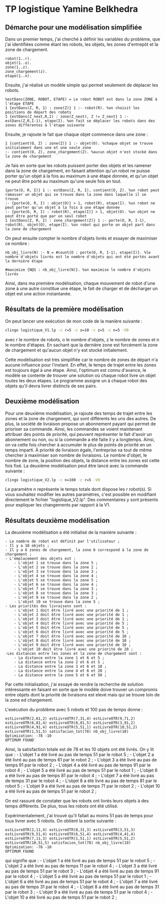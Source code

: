 # TP logistique Yamine Belkhedra

## Démarche pour une modélisation simplifiée

Dans un premier temps, j'ai cherché à définir les variables du problème, que j'ai identifiées comme étant les robots, les objets, les zones d'entrepôt et la zone de chargement.

```
robot(1..r).
objet(1..o).
zone(1..z).
zone_chargement(z).
etape(1..n).
```

Ensuite, j'ai réalisé un modèle simple qui permet seulement de déplacer les robots.

```
%estDans(ZONE, ROBOT, ETAPE) = Le robot ROBOT est dans la zone ZONE à l'étape ETAPE
1 {estDans(Z, R, 1) : zone(Z)} 1 :- robot(R). %on choisit les positions de départ des robots
1 {estDans(Z_next,R,I) : zone(Z_next), Z != Z_next} 1 :- estDans(Z,R,I-1), etape(I). %on fait se déplacer les robots dans des zones différentes à l'étape suivante
```

Ensuite, je rajoute le fait que chaque objet commence dans une zone :

```
1 {contient(O, Z) : zone(Z)} 1 :- objet(O). %chaque objet se trouve initialement dans une et une seule zone
:- contient(O, Z), zone_chargement(Z). %aucun objet n'est stocké dans la zone de chargement
```

Je fais en sorte que les robots puissent porter des objets et les ramener dans la zone de chargement, en faisant attention qu'un robot ne puisse porter qu'un objet à la fois au maximum à une étape donnée, et qu'un objet ne peut être porté au maximum qu'une seule fois en tout.

```
{porte(O, R, I)} 1 :- estDans(Z, R, I), contient(O, Z). %un robot peut ramasser un objet qui se trouve dans la zone dans laquelle il se trouve
:- {porte(O, R, I) : objet(O)} > 1, robot(R), etape(I). %un robot ne peut porter qu'un objet à la fois à une étape donnée
:- {porte(O, R, I) : robot(R), etape(I)} > 1, objet(O). %un objet ne peut être porté que par un seul robot
1 {estDans(Z, R, I) : zone_chargement(Z)} 1 :- porte(O, R, I-1), robot(R), objet(O), etape(I). %un robot qui porte un objet part dans la zone de chargement
```

On peut ensuite compter le nombre d'objets livrés et essayer de maximiser ce nombre :

```
nb_obj_livre(N) :- N = #count{O : porte(O, R, I-1), etape(I)}. %le nombre d'objets livrés est le nombre d'objets qui ont été portés avant la dernière étape

#maximize {N@1 : nb_obj_livre(N)}. %on maximise le nombre d'objets livrés
```

Ainsi, dans ma première modélisation, chaque mouvement de robot d'une zone à une autre constitue une étape, le fait de charger et de décharger un objet est une action instantanée.

## Résultats de la première modélisation

On peut lancer une exécution de mon code de la manière suivante :

```bash
clingo logistique_V1.lp -c r=5 -c o=10 -c z=5 -c n=5 -V0
```

avec r le nombre de robots, o le nombre d'objets, z le nombre de zones et n le nombre d'étapes. En sachant que la dernière zone est forcément la zone de chargement et qu'aucun objet n'y est stocké initialement.

Cette modélisation est très simplifiée car le nombre de zones de départ n'a aucune influence pour l'instant. En effet, le temps de trajet entre les zones est toujours égal à une étape. Ainsi, l'optimum est connu d'avance, le modèle se contente de trouver une solution où chaque robot livre un objet toutes les deux étapes. Le programme assigne un à chaque robot des objets qu'il devra livrer distincts de ses pairs.

## Deuxième modélisation

Pour une deuxième modélisation, je rajoute des temps de trajet entre les zones et la zone de chargement, qui sont différents les uns des autres. De plus, la société de livraison propose un abonnement payant qui permet de prioriser sa commande. Ainsi, les commandes se voient maintenant attribuer des points de priorité, qui peuvent représenter le fait d'avoir un abonnement ou non, ou si la commande a été faite il y a longtemps. Ainsi, on va cette fois chercher à accumuler le plus de points de priorité en un temps imparti. À priorité de livraison égale, l'entreprise va tout de même chercher à maximiser son nombre de livraisons. Le nombre d'objet, le nombre de zone, la position des objets, la distance entre les zones est cette fois fixé. La deuxième modélisation peut être lancé avec la commande suivante :
```bash
clingo logistique_V2.lp -c n=100 -c r=5 -V0
```

Le paramètre n représente le temps totale dont dispose les r robot(s). Si vous souhaitez modifier les autres paramètres, c'est possible en modifiant directement le fichier "logistique_V2.lp". Des commentaires y sont présents pour expliquer les changements par rapport à la V1.


## Résultats deuxième modélisation

La deuxième modélisation a été initialisé de la manière suivante : 

    - Le nombre de robot est définit par l'utilisateur ;
    - Il y a 10 objets ;
    - Il y a 6 zones de chargement, la zone 6 correspond à la zone de chargement ;
    - L'emplacement des objets est : 
        - L'objet 1 se trouve dans la zone 5 ;
        - L'objet 2 se trouve dans la zone 2 ;
        - L'objet 3 se trouve dans la zone 3 ;
        - L'objet 4 se trouve dans la zone 4 ;
        - L'objet 5 se trouve dans la zone 5 ;
        - L'objet 6 se trouve dans la zone 4 ;
        - L'objet 7 se trouve dans la zone 3 ;
        - L'objet 8 se trouve dans la zone 3 ;
        - L'objet 9 se trouve dans la zone 2 ;
        - L'objet 10 se trouve dans la zone 5 ;
    - Les priorités des livraisons sont :
        - L'objet 1 doit être livré avec une priorité de 1 ;
        - L'objet 2 doit être livré avec une priorité de 1 ;
        - L'objet 3 doit être livré avec une priorité de 1 ;
        - L'objet 4 doit être livré avec une priorité de 5 ;
        - L'objet 5 doit être livré avec une priorité de 5 ;
        - L'objet 6 doit être livré avec une priorité de 5 ;
        - L'objet 7 doit être livré avec une priorité de 10 ;
        - L'objet 8 doit être livré avec une priorité de 10 ;
        - L'objet 9 doit être livré avec une priorité de 10 ;
        - L'objet 10 doit être livré avec une priorité de 20 ;
    -Les distances entre les zones et la zone de chargement sont :
        - La distance entre la zone 1 et 6 et 5 ;
        - La distance entre la zone 2 et 6 et 5 ;
        - La distance entre la zone 3 et 6 et 10 ;
        - La distance entre la zone 4 et 6 et 20 ;
        - La distance entre la zone 5 et 6 et 50 ;
    
Par cette initialisation, j'ai essayé de rendre la recherche de solution intéressante en faisant en sorte que le modèle doive trouver un compromis entre objets dont la priorité de livraisons est elevé mais qui se trouve loin de la zone ed chargement.

L'exécution du problème avec 5 robots et 100 pas de temps donne :

```
estLivreOTR(2,61,2) estLivreOTR(7,31,4) estLivreOTR(9,71,2) estLivreOTR(6,81,4) estLivreOTR(8,81,5) estLivreOTR(3,91,2) estLivreOTR(4,91,4) estLivreOTR(5,51,1) estLivreOTR(10,51,2) estLivreOTR(1,51,5) satisfacion_tot(78) nb_obj_livre(10)
Optimization: -78 -10
OPTIMUM FOUND`
```

Ainsi, la satisfaction totale est de 78 et les 10 objets ont été livrés.
On y lit que :
    - L'objet 1 a été livré au pas de temps 51 par le robot 5 ;
    - L'objet 2 a été livré au pas de temps 61 par le robot 2 ;
    - L'objet 3 a été livré au pas de temps 91 par le robot 2 ;
    - L'objet 4 a été livré au pas de temps 91 par le robot 4 ;
    - L'objet 5 a été livré au pas de temps 51 par le robot 1 ;
    - L'objet 6 a été livré au pas de temps 81 par le robot 4 ;
    - L'objet 7 a été livré au pas de temps 31 par le robot 4 ;
    - L'objet 8 a été livré au pas de temps 81 par le robot 5 ;
    - L'objet 9 a été livré au pas de temps 71 par le robot 2 ;
    - L'objet 10 a été livré au pas de temps 51 par le robot 2 ;

On est rassuré de constater que les robots ont livrés leurs objets à des temps différents. De plus, tous les robots ont été utilisé.

Expérimentalement, j'ai trouvé qu'il fallait au moins 51 pas de temps pour tous livrer avec 5 robots. On obtient la sortie suivante : 

```
estLivreOTR(2,11,4) estLivreOTR(8,31,3) estLivreOTR(3,51,3) estLivreOTR(9,51,4) estLivreOTR(6,51,4) estLivreOTR(4,41,4) estLivreOTR(7,11,3) estLivreOTR(1,51,1) estLivreOTR(5,51,2) estLivreOTR(10,51,5) satisfacion_tot(78) nb_obj_livre(10)
Optimization: -78 -10
OPTIMUM FOUND
```
qui signifie que :
    - L'objet 1 a été livré au pas de temps 51 par le robot 5 ;
    - L'objet 2 a été livré au pas de temps 11 par le robot 4 ;
    - L'objet 3 a été livré au pas de temps 51 par le robot 3 ;
    - L'objet 4 a été livré au pas de temps 91 par le robot 4 ;
    - L'objet 5 a été livré au pas de temps 51 par le robot 1 ;
    - L'objet 6 a été livré au pas de temps 51 par le robot 4 ;
    - L'objet 7 a été livré au pas de temps 31 par le robot 4 ;
    - L'objet 8 a été livré au pas de temps 31 par le robot 3 ;
    - L'objet 9 a été livré au pas de temps 51 par le robot 4 ;
    - L'objet 10 a été livré au pas de temps 51 par le robot 2 ;